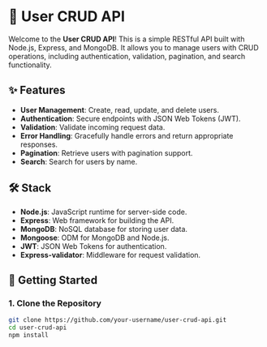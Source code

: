# 🚀 User CRUD API

Welcome to the **User CRUD API**! This is a simple RESTful API built with Node.js, Express, and MongoDB. It allows you to manage users with CRUD operations, including authentication, validation, pagination, and search functionality.

## ✨ Features

- **User Management**: Create, read, update, and delete users.
- **Authentication**: Secure endpoints with JSON Web Tokens (JWT).
- **Validation**: Validate incoming request data.
- **Error Handling**: Gracefully handle errors and return appropriate responses.
- **Pagination**: Retrieve users with pagination support.
- **Search**: Search for users by name.

## 🛠️ Stack

- **Node.js**: JavaScript runtime for server-side code.
- **Express**: Web framework for building the API.
- **MongoDB**: NoSQL database for storing user data.
- **Mongoose**: ODM for MongoDB and Node.js.
- **JWT**: JSON Web Tokens for authentication.
- **Express-validator**: Middleware for request validation.

## 🚀 Getting Started

### 1. Clone the Repository

```bash
git clone https://github.com/your-username/user-crud-api.git
cd user-crud-api
npm install